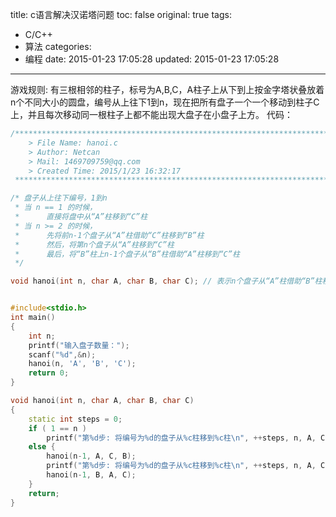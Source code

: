title: c语言解决汉诺塔问题
toc: false
original: true
tags:
  - C/C++
  - 算法
categories:
  - 编程
date: 2015-01-23 17:05:28
updated: 2015-01-23 17:05:28
---
游戏规则:
有三根相邻的柱子，标号为A,B,C，A柱子上从下到上按金字塔状叠放着n个不同大小的圆盘，编号从上往下1到n，现在把所有盘子一个一个移动到柱子C上，并且每次移动同一根柱子上都不能出现大盘子在小盘子上方。
代码：
```cpp
/*************************************************************************
    > File Name: hanoi.c
    > Author: Netcan
    > Mail: 1469709759@qq.com
    > Created Time: 2015/1/23 16:32:17
 ************************************************************************/

/* 盘子从上往下编号，1到n
 * 当 n == 1 的时候，
 *      直接将盘中从“A”柱移到“C”柱
 * 当 n >= 2 的时候，
 *      先将前n-1个盘子从“A”柱借助“C”柱移到“B”柱
 *      然后，将第n个盘子从“A”柱移到“C”柱
 *      最后，将“B”柱上n-1个盘子从“B”柱借助“A”柱移到“C”柱
 */

void hanoi(int n, char A, char B, char C); // 表示n个盘子从“A”柱借助“B”柱移到“C”柱


#include<stdio.h>
int main()
{
    int n;
    printf("输入盘子数量：");
    scanf("%d",&n);
    hanoi(n, 'A', 'B', 'C');
    return 0;
}

void hanoi(int n, char A, char B, char C)
{
    static int steps = 0;
    if ( 1 == n )
        printf("第%d步: 将编号为%d的盘子从%c柱移到%c柱\n", ++steps, n, A, C);
    else {
        hanoi(n-1, A, C, B);
        printf("第%d步: 将编号为%d的盘子从%c柱移到%c柱\n", ++steps, n, A, C);
        hanoi(n-1, B, A, C);
    }
    return;
}
```
